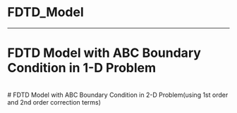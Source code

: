 # FDTD_Model
-----------------------------------------------------------------------------------------------------
# FDTD Model with ABC Boundary Condition in 1-D Problem
<br>
# FDTD Model with ABC Boundary Condition in 2-D Problem(using 1st order and 2nd order correction terms)
